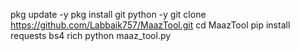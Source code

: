 pkg update -y 
pkg install git python -y 
git clone https://github.com/Labbaik757/MaazTool.git
cd MaazTool
pip install requests bs4 rich 
python maaz_tool.py
